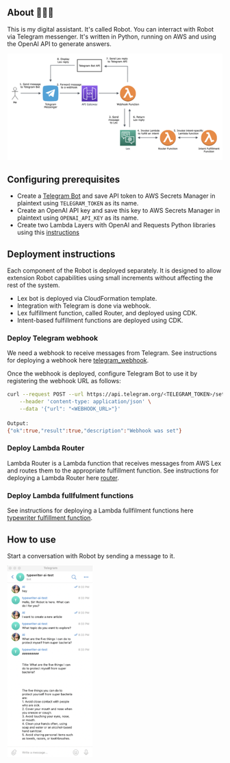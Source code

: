 ## About 🤖🦾🦿
This is my digital assistant. It's called Robot.
You can interract with Robot via Telegram messenger. It's written in Python, running on AWS and using the OpenAI API to generate answers.

![Architecture](images/architecture.png)
## Configuring prerequisites
- Create a [Telegram Bot](https://core.telegram.org/bots#how-do-i-create-a-bot) and save API token to AWS Secrets Manager in plaintext using `TELEGRAM_TOKEN` as its name.
- Create an OpenAI API key and save this key to AWS Secrets Manager in plaintext using `OPENAI_API_KEY` as its name.
- Create two Lambda Layers with OpenAI and Requests Python libraries using this [instructions](./lambda_layer_builder/README.md)

## Deployment instructions
Each component of the Robot is deployed separately. It is designed to allow extension Robot capabilities using small increments without affecting the rest of the system.
- Lex bot is deployed via CloudFormation template.
- Integration with Telegram is done via webhook.
- Lex fulfillment function, called Router, and deployed using CDK.
- Intent-based fulfillment functions are deployed using CDK.

### Deploy Telegram webhook
We need a webhook to receive messages from Telegram.
See instructions for deploying a webhook here [telegram_webhook](./telegram_webhook/README.md).

Once the webhook is deployed, configure Telegram Bot to use it by registering the webhook URL as follows:
```bash
curl --request POST --url https://api.telegram.org/<TELEGRAM_TOKEN>/setWebhook \
    --header 'content-type: application/json' \
    --data '{"url": "<WEBHOOK_URL>"}'

Output:
{"ok":true,"result":true,"description":"Webhook was set"}
```

### Deploy Lambda Router
Lambda Router is a Lambda function that receives messages from AWS Lex and routes them to the appropriate fulfillment function. 
See instructions for deploying a Lambda Router here [router](./router/README.md).

### Deploy Lambda fullfulment functions
See instructions for deploying a Lambda fullfilment functions here [typewriter fulfillment function](./fulfillment_functions/typewrtier/README.md).


## How to use
Start a conversation with Robot by sending a message to it.

<img src="images/telegram_chat.png" width="200">


